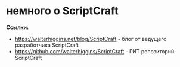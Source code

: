 <!-- TITLE: ScriptCraft -->
<!-- SUBTITLE: В качестве основы для плагинов мы используем ScriptCraft -->

# немного о ScriptCraft

**Ссылки:**
 - https://walterhiggins.net/blog/ScriptCraft - блог от ведущего разработчика ScriptCraft
 - https://github.com/walterhiggins/ScriptCraft - ГИТ репозиторий ScriptCraft

